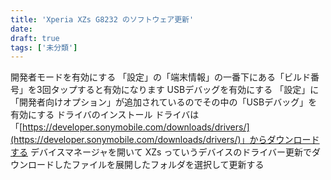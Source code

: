 ```yaml
---
title: 'Xperia XZs G8232 のソフトウェア更新'
date: 
draft: true
tags: ['未分類']
---
```


開発者モードを有効にする 「設定」の「端末情報」の一番下にある「ビルド番号」を3回タップすると有効になります USBデバッグを有効にする 「設定」に「開発者向けオプション」が追加されているのでその中の「USBデバッグ」を有効にする ドライバのインストール ドライバは「[https://developer.sonymobile.com/downloads/drivers/](https://developer.sonymobile.com/downloads/drivers/)」からダウンロードする デバイスマネージャを開いて XZs っていうデバイスのドライバー更新でダウンロードしたファイルを展開したフォルダを選択して更新する